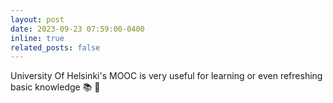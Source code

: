 ```yaml
---
layout: post
date: 2023-09-23 07:59:00-0400
inline: true
related_posts: false
---
```


University Of Helsinki's MOOC is very useful for learning or even refreshing basic knowledge 📚 🦉
